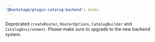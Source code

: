 ```yaml
---
'@backstage/plugin-catalog-backend': minor
---
```


Deprecated `createRouter`, `RouterOptions`, `CatalogBuilder` and `CatalogEnvironment`. Please make sure to upgrade to the new backend system.
